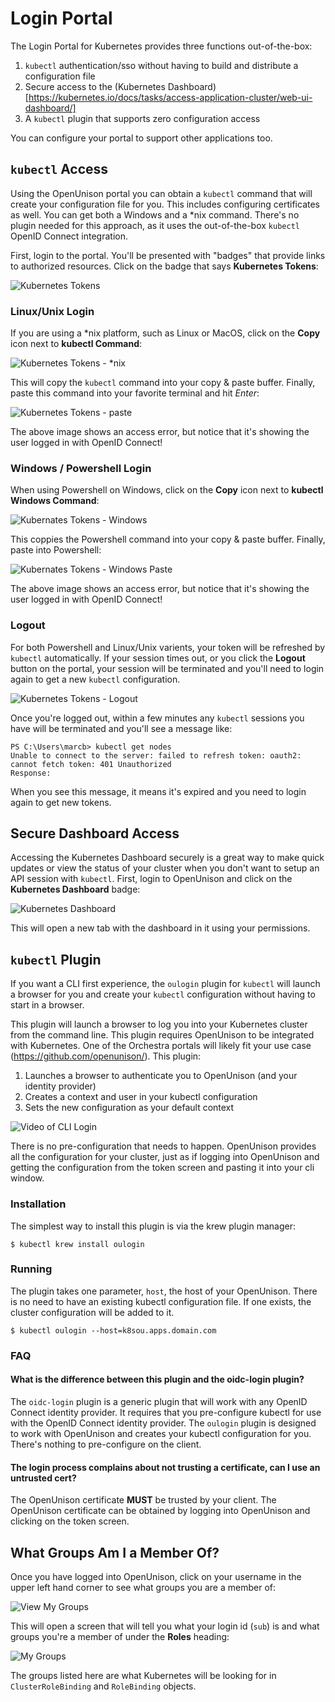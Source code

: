 # Login Portal

The Login Portal for Kubernetes provides three functions out-of-the-box:

1. `kubectl` authentication/sso without having to build and distribute a configuration file
2. Secure access to the (Kubernetes Dashboard)[https://kubernetes.io/docs/tasks/access-application-cluster/web-ui-dashboard/]
3. A `kubectl` plugin that supports zero configuration access

You can configure your portal to support other applications too.

## `kubectl` Access

Using the OpenUnison portal you can obtain a `kubectl` command that will create your configuration file for you.  This includes configuring certificates as well.  You can get both a Windows and a *nix command.  There's no plugin needed for this approach, as it uses the out-of-the-box `kubectl` OpenID Connect integration.

First, login to the portal.  You'll be presented with "badges" that provide links to authorized resources.  Click on the badge that says **Kubernetes Tokens**:

![Kubernetes Tokens](../../../assets/images/manual/login/tokens.png)

### Linux/Unix Login

If you are using a *nix platform, such as Linux or MacOS, click on the **Copy** icon next to **kubectl Command**:

![Kubernetes Tokens - *nix](../../../assets/images/manual/login/token-copy-nix.png)

This will copy the `kubectl` command into your copy & paste buffer.  Finally, paste this command into your favorite terminal and hit *Enter*:

![Kubernetes Tokens - paste](../../../assets/images/manual/login/token-paste.png)

The above image shows an access error, but notice that it's showing the user logged in with OpenID Connect!

### Windows / Powershell Login

When using Powershell on Windows, click on the **Copy** icon next to **kubectl Windows Command**:

![Kubernates Tokens - Windows](../../../assets/images/manual/login/token-copy-windows.png)

This coppies the Powershell command into your copy & paste buffer.  Finally, paste into Powershell:

![Kubernates Tokens - Windows Paste](../../../assets/images/manual/login/token-paste-win.png)

The above image shows an access error, but notice that it's showing the user logged in with OpenID Connect!

### Logout

For both Powershell and Linux/Unix varients, your token will be refreshed by `kubectl` automatically.  If your session times out, or you click the **Logout** button on the portal, your session will be terminated and you'll need to login again to get a new `kubectl` configuration.

![Kubernetes Tokens - Logout](../../../assets/images/manual/login/logout.png)

Once you're logged out, within a few minutes any `kubectl` sessions you have will be terminated and you'll see a message like:

```
PS C:\Users\marcb> kubectl get nodes
Unable to connect to the server: failed to refresh token: oauth2: cannot fetch token: 401 Unauthorized
Response:
```

When you see this message, it means it's expired and you need to login again to get new tokens.

## Secure Dashboard Access

Accessing the Kubernetes Dashboard securely is a great way to make quick updates or view the status of your cluster when you don't want to setup an API session with `kubectl`.  First, login to OpenUnison and click on the **Kubernetes Dashboard** badge:

![Kubernetes Dashboard](../../../assets/images/manual/login/dashboard-badge.png)

This will open a new tab with the dashboard in it using your permissions.

## `kubectl` Plugin

If you want a CLI first experience, the `oulogin` plugin for `kubectl` will launch a browser for you and create your `kubectl` configuration without having to start in a browser.  

This plugin will launch a browser to log you into your Kubernetes cluster from the command line.  This plugin requires OpenUnison to be integrated with Kubernetes.  One of the Orchestra portals will likely fit your use case (https://github.com/openunison/).  This plugin:

1. Launches a browser to authenticate you to OpenUnison (and your identity provider)
2. Creates a context and user in your kubectl configuration
3. Sets the new configuration as your default context

![Video of CLI Login](../../../assets/images/manual/login/login-cli.gif)

There is no pre-configuration that needs to happen.  OpenUnison provides all the configuration for your cluster, just as if logging into OpenUnison and getting the configuration from the token screen and pasting it into your cli window.

### Installation

The simplest way to install this plugin is via the krew plugin manager:

```
$ kubectl krew install oulogin
```

### Running

The plugin takes one parameter, `host`, the host of your OpenUnison.  There is no need to have an existing kubectl configuration file.  If one exists, the cluster configuration will be added to it.

```
$ kubectl oulogin --host=k8sou.apps.domain.com
```

### FAQ

#### What is the difference between this plugin and the oidc-login plugin?

The `oidc-login` plugin is a generic plugin that will work with any OpenID Connect identity provider.  It requires that you pre-configure kubectl for use with the OpenID Connect identity provider.  The `oulogin` plugin is designed to work with OpenUnison and creates your kubectl configuration for you.  There's nothing to pre-configure on the client.

#### The login process complains about not trusting a certificate, can I use an untrusted cert?

The OpenUnison certificate **MUST** be trusted by your client.  The OpenUnison certificate can be obtained by logging into OpenUnison and clicking on the token screen.


## What Groups Am I a Member Of?

Once you have logged into OpenUnison, click on your username in the upper left hand corner to see what groups you are a member of:

![View My Groups](../../../assets/images/manual/login/view-groups.png)

This will open a screen that will tell you what your login id (`sub`) is and what groups you're a member of under the **Roles** heading:

![My Groups](../../../assets/images/manual/login/my-groups.png)

The groups listed here are what Kubernetes will be looking for in `ClusterRoleBinding` and `RoleBinding` objects.